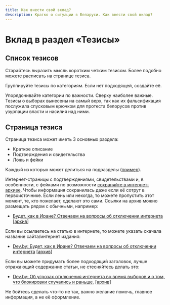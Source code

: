 ```yaml
---
title: Как внести свой вклад?
description: Кратко о ситуации в Беларуси. Как внести свой вклад?
---
```


# Вклад в раздел «Тезисы»

## Список тезисов

Старайтесь выразить мысль коротким четким тезисом. Более подобно можете расписать на странице тезиса.

Группируйте тезисы по категориям. Если нет подходящей, создайте её. 

Упорядочивайте категории по важности. Сверху наиболее важные. 
Тезисы о выборах вынесены на самый верх, так как их фальсификация послужила спусковым крючком для протеста белорусов против узурпации власти и насилия над ними.


## Страница тезиса

Страница тезиса может иметь 3 основных раздела:

- Краткое описание
- Подтверждения и свидетельства
- Ложь и фейки

Каждый из которых может делиться на подразделы ([пример](./internet-shutdown-aug-9-11-2020.md)). 

Интернет-страницы с подтверждениями, свидетельствами и, в особенности, с фейками по возможности [сохраняйте в интернет-архиве](https://web.archive.org/save). Чтобы информация сохранилась даже если её сотрут в первоисточнике. Если лень или некогда, то можете пропустить этот момент, те, кто пожелает, сделают это сами. 
Ссылки на архив можно размещать рядом с обычными, например:

- [Будет, как в Иране? Отвечаем на вопросы об отключении интернета](https://dev.by/news/internet-shutdown) [[архив](https://web.archive.org/web/20201018064733/https://dev.by/news/internet-shutdown)]


Если вы ссылаетесь на статью в интернете, то можете указать скачала название сайта/интернет издания:

- [Dev.by: Будет, как в Иране? Отвечаем на вопросы об отключении интернета](https://dev.by/news/internet-shutdown) [[архив](https://web.archive.org/web/20201018064733/https://dev.by/news/internet-shutdown)]

Если вы можете придумать более подходящий заголовок, лучше отражающий содержание статьи, не стесняйтесь делать это:

- [Dev.by: Об угрозах отключения интернета во время выборов и о том, что блокировки случались и раньше.](https://dev.by/news/internet-shutdown) [[архив](https://web.archive.org/web/20201018064733/https://dev.by/news/internet-shutdown)]

Не бойтесь сделать что-то не так, важно желание помочь, главное информация, а не её оформление.
